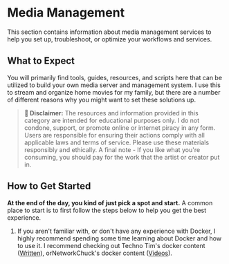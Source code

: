 # Media Management

This section contains information about media management services to help you set up, troubleshoot, or optimize your workflows and services.

## What to Expect

You will primarily find tools, guides, resources, and scripts here that can be utilized to build your own media server and management system. I use this to stream and organize home movies for my family, but there are a number of different reasons why you might want to set these solutions up.

> **:rotating_light: Disclaimer:** The resources and information provided in this category are intended for educational purposes only. I do not condone, support, or promote online or internet piracy in any form. Users are responsible for ensuring their actions comply with all applicable laws and terms of service. Please use these materials responsibly and ethically. A final note - If you like what you're consuming, you should pay for the work that the artist or creator put in.

## How to Get Started

**At the end of the day, you kind of just pick a spot and start.** A common place to start is to first follow the steps below to help you get the best experience.

1. If you aren't familiar with, or don't have any experience with Docker, I highly recommend spending some time learning about Docker and how to use it. I recommend checking out Techno Tim's docker content ([Written](https://technotim.live/tags/docker/)), orNetworkChuck's docker content ([Videos](https://www.youtube.com/watch?v=eGz9DS-aIeY)).